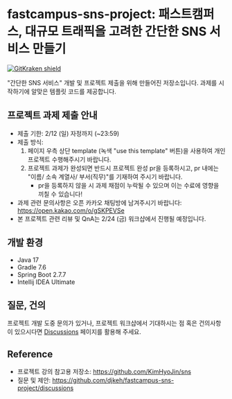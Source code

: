 # fastcampus-sns-project: 패스트캠퍼스, 대규모 트래픽을 고려한 간단한 SNS 서비스 만들기

[![GitKraken shield](https://img.shields.io/badge/GitKraken-Legendary%20Git%20Tools-teal?style=plastic&logo=gitkraken)](http://gitkraken.link/uno)

"간단한 SNS 서비스" 개발 및 프로젝트 제출을 위해 만들어진 저장소입니다. 과제를 시작하기에 알맞은 템플릿 코드를 제공합니다. 

## 프로젝트 과제 제출 안내 
 * 제출 기한: 2/12 (일) 자정까지 (~23:59) 
 * 제출 방식: 
   1) 페이지 우측 상단 template (녹색 "use this template" 버튼)을 사용하여 개인 프로젝트 수행해주시기 바랍니다. 
   2) 프로젝트 과제가 완성되면 반드시 프로젝트 완성 pr을 등록하시고, pr 내에는 "이름/ 소속 계열사/ 부서(직무)"를 기재하여 주시기 바랍니다. 
      - pr을 등록하지 않을 시 과제 채점이 누락될 수 있으며 이는 수료에 영향을 끼칠 수 있습니다!
  * 과제 관련 문의사항은 오픈 카카오 채팅방에 남겨주시기 바랍니다: https://open.kakao.com/o/gSKPEVSe
  * 본 프로젝트 관련 리뷰 및 QnA는 2/24 (금) 워크샵에서 진행될 예정입니다. 

## 개발 환경

* Java 17
* Gradle 7.6
* Spring Boot 2.7.7
* Intellij IDEA Ultimate

## 질문, 건의

프로젝트 개발 도중 문의가 있거나, 프로젝트 워크샵에서 기대하시는 점 혹은 건의사항이 있으시다면 [Discussions](https://github.com/djkeh/fastcampus-sns-project/discussions) 페이지를 활용해 주세요.

## Reference

* 프로젝트 강의 참고용 저장소: https://github.com/KimHyoJin/sns
* 질문 및 제안: https://github.com/djkeh/fastcampus-sns-project/discussions
